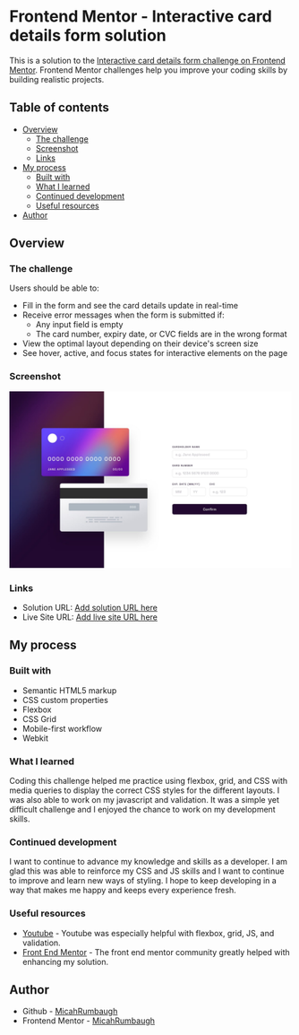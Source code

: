 # Frontend Mentor - Interactive card details form solution

This is a solution to the [Interactive card details form challenge on Frontend Mentor](https://www.frontendmentor.io/challenges/interactive-card-details-form-XpS8cKZDWw). Frontend Mentor challenges help you improve your coding skills by building realistic projects. 

## Table of contents

- [Overview](#overview)
  - [The challenge](#the-challenge)
  - [Screenshot](#screenshot)
  - [Links](#links)
- [My process](#my-process)
  - [Built with](#built-with)
  - [What I learned](#what-i-learned)
  - [Continued development](#continued-development)
  - [Useful resources](#useful-resources)
- [Author](#author)

## Overview

### The challenge

Users should be able to:

- Fill in the form and see the card details update in real-time
- Receive error messages when the form is submitted if:
  - Any input field is empty
  - The card number, expiry date, or CVC fields are in the wrong format
- View the optimal layout depending on their device's screen size
- See hover, active, and focus states for interactive elements on the page

### Screenshot

![](/design/desktop-design.jpg)

### Links

- Solution URL: [Add solution URL here](https://your-solution-url.com)
- Live Site URL: [Add live site URL here](https://your-live-site-url.com)

## My process

### Built with

- Semantic HTML5 markup
- CSS custom properties
- Flexbox
- CSS Grid
- Mobile-first workflow
- Webkit

### What I learned

Coding this challenge helped me practice using flexbox, grid, and CSS with media queries to display the correct CSS styles for the different layouts. I was also able to work on my javascript and validation. It was a simple yet difficult challenge and I enjoyed the chance to work on my development skills. 

### Continued development

I want to continue to advance my knowledge and skills as a developer. I am glad this was able to reinforce my CSS and JS skills and I want to continue to improve and learn new ways of styling. I hope to keep developing in a way that makes me happy and keeps every experience fresh. 
  

### Useful resources

- [Youtube](https://www.youtube.com) - Youtube was especially helpful with flexbox, grid, JS, and validation. 
- [Front End Mentor](https://www.frontendmentor.io/home) - The front end mentor community greatly helped with enhancing my solution. 

## Author

- Github - [MicahRumbaugh](https://github.com/MicahRumbaugh)
- Frontend Mentor - [MicahRumbaugh](https://www.frontendmentor.io/profile/MicahRumbaugh)

